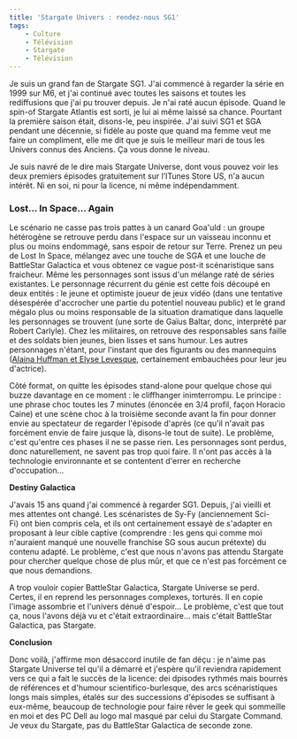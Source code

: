 ```yaml
---
title: 'Stargate Univers : rendez-nous SG1'
tags:
    - Culture
    - Télévision
    - Stargate
    - Télévision
---
```


Je suis un grand fan de Stargate SG1\. J'ai commencé à regarder la série en 1999
sur M6, et j'ai continué avec toutes les saisons et toutes les rediffusions que
j'ai pu trouver depuis. Je n'ai raté aucun épisode. Quand le spin-of Stargate
Atlantis est sorti, je lui ai même laissé sa chance. Pourtant la première saison
était, disons-le, peu inspirée. J'ai suivi SG1 et SGA pendant une décennie, si
fidèle au poste que quand ma femme veut me faire un compliment, elle me dit que
je suis le meilleur mari de tous les Univers connus des Anciens. Ça vous donne
le niveau.

<!-- more -->

Je suis navré de le dire mais Stargate Universe, dont vous pouvez voir les deux
premiers épisodes gratuitement sur l’ITunes Store US, n'a aucun intérêt. Ni en
soi, ni pour la licence, ni même indépendamment.

### Lost… In Space… Again

Le scénario ne casse pas trois pattes à un canard Goa'uld&nbsp;: un groupe
hétérogène se retrouve perdu dans l'espace sur un vaisseau inconnu et plus ou
moins endommagé, sans espoir de retour sur Terre. Prenez un peu de Lost In
Space, mélangez avec une touche de SGA et une louche de BattleStar Galactica et
vous obtenez ce vague post-it scénaristique sans fraicheur. Même les personnages
sont issus d'un mélange raté de séries existantes. Le personnage récurrent du
génie est cette fois découpé en deux entités&nbsp;: le jeune et optimiste joueur
de jeux vidéo (dans une tentative désespérée d'accrocher une partie du potentiel
nouveau public) et le grand mégalo plus ou moins responsable de la situation
dramatique dans laquelle les personnages se trouvent (une sorte de Gaïus Baltar,
donc, interprété par Robert Carlyle). Chez les militaires, on retrouve des
responsables sans faille et des soldats bien jeunes, bien lisses et sans humour.
Les autres personnages n'étant, pour l'instant que des figurants ou des
mannequins
([Alaina Huffman et Elyse Levesque](http://www.unificationfrance.com/spip.php?article8066),
certainement embauchées pour leur jeu d'actrice).

Côté format, on quitte les épisodes stand-alone pour quelque chose qui buzze
davantage en ce moment&nbsp;: le cliffhanger inimterrompu. Le principe&nbsp;:
une phrase choc toutes les 7 minutes (énoncée en 3/4 profil, façon Horacio
Caine) et une scène choc à la troisième seconde avant la fin pour donner envie
au spectateur de regarder l'épisode d'après (ce qu'il n'avait pas forcément
envie de faire jusque là, disons-le tout de suite). Le problème, c'est qu'entre
ces phases il ne se passe rien. Les personnages sont perdus, donc naturellement,
ne savent pas trop quoi faire. Il n'ont pas accès à la technologie environnante
et se contentent d'errer en recherche d'occupation…

**Destiny Galactica**

J'avais 15 ans quand j'ai commencé à regarder SG1. Depuis, j'ai vieilli et mes
attentes ont changé. Les scénaristes de Sy-Fy (anciennement Sci-Fi) ont bien
compris cela, et ils ont certainement essayé de s'adapter en proposant à leur
cible captive (comprendre&nbsp;: les gens qui comme moi n'auraient manqué une
nouvelle franchise SG sous aucun prétexte) du contenu adapté. Le problème, c'est
que nous n'avons pas attendu Stargate pour chercher quelque chose de plus mûr,
et que ce n'est pas forcément ce que nous demandions.

A trop vouloir copier BattleStar Galactica, Stargate Universe se perd. Certes,
il en reprend les personnages complexes, torturés. Il en copie l'image assombrie
et l'univers dénué d'espoir… Le problème, c'est que tout ça, nous l'avons déjà
vu et c'était extraordinaire… mais c'était BattleStar Galactica, pas Stargate.

**Conclusion**

Donc voilà, j'affirme mon désaccord inutile de fan déçu&nbsp;: je n'aime pas
Stargate Universe tel qu'il a démarré et j'espère qu'il reviendra rapidement
vers ce qui a fait le succès de la licence: dei dpisodes rythmés mais bourrés de
références et d'humour scientifico-burlesque, des arcs scénaristiques longs mais
simples, étalés sur des successions d'épisodes se suffisant à eux-même, beaucoup
de technologie pour faire rêver le geek qui sommeille en moi et des PC Dell au
logo mal masqué par celui du Stargate Command. Je veux du Stargate, pas du
BattleStar Galactica de seconde zone.
